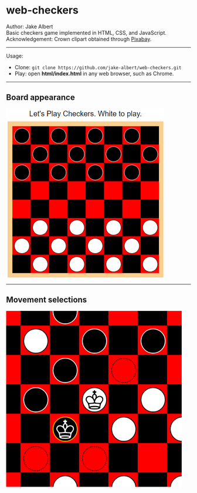 # web-checkers
Author: Jake Albert  
Basic checkers game implemented in HTML, CSS, and JavaScript.  
Acknowledgement: Crown clipart obtained through [Pixabay](https://pixabay.com/en/king-white-chess-figure-game-play-147056/).  

-------------------------------

Usage:
  * Clone: `git clone https://github.com/jake-albert/web-checkers.git`
  * Play: open **html/index.html** in any web browser, such as Chrome.

-------------------------------

## Board appearance
<img src="images/screenshots/start_board.png" width="432" height="461">

-------------------------------

## Movement selections
<img src="images/screenshots/move_selections.png" width="479" height="479">
